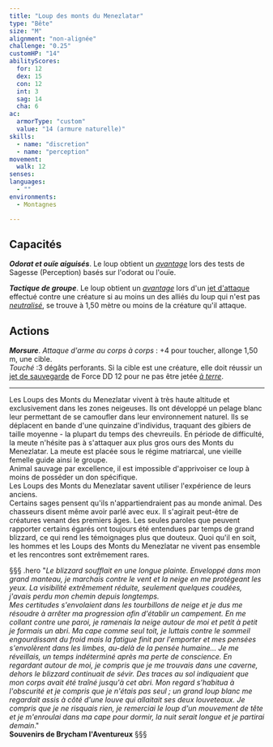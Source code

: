 ```yaml
---
title: "Loup des monts du Menezlatar"
type: "Bête"
size: "M"
alignment: "non-alignée"
challenge: "0.25"
customHP: "14"
abilityScores:
  for: 12
  dex: 15
  con: 12
  int: 3
  sag: 14
  cha: 6
ac:
  armorType: "custom"
  value: "14 (armure naturelle)"
skills:
  - name: "discretion"
  - name: "perception"
movement:
  walk: 12
senses:
languages:
  - ""
environments:
  - Montagnes

---
```

## Capacités
_**Odorat et ouïe aiguisés**_. Le loup obtient un [_avantage_](/utiliser-les-caracteristiques/#avantage-et-desavantage) lors des tests de Sagesse (Perception) basés sur l'odorat ou l'ouïe.

_**Tactique de groupe**_. Le loup obtient un [_avantage_](/utiliser-les-caracteristiques/#avantage-et-desavantage) lors d'un [jet d'attaque](/combattre/#jets-d-attaque) effectué contre une créature si au moins un des alliés du loup qui n'est pas [_neutralisé_](/gerer-la-sante-du-personnage/#neutralise), se trouve à 1,50 mètre ou moins de la créature qu'il attaque.

## Actions
_**Morsure**_. _Attaque d'arme au corps à corps_ : +4 pour toucher, allonge 1,50 m, une cible.  
_Touché_ :3 dégâts perforants. Si la cible est une créature, elle doit réussir un [jet de sauvegarde](/utiliser-les-caracteristiques/#jets-de-sauvegarde) de Force DD 12 pour ne pas être jetée [_à terre_](/gerer-la-sante-du-personnage/#a-terre).

---

Les Loups des Monts du Menezlatar vivent à très haute altitude et exclusivement dans les zones neigeuses. Ils ont développé un pelage blanc leur permettant de se camoufler dans leur environnement naturel. Ils se déplacent en bande d'une quinzaine d'individus, traquant des gibiers de taille moyenne - la plupart du temps des chevreuils. En période de difficulté, la meute n'hésite pas à s'attaquer aux plus gros ours des Monts du Menezlatar. La meute est placée sous le régime matriarcal, une vieille femelle guide ainsi le groupe.  
Animal sauvage par excellence, il est impossible d'apprivoiser ce loup à moins de posséder un don spécifique.  
Les Loups des Monts du Menezlatar savent utiliser l'expérience de leurs anciens.  
Certains sages pensent qu'ils n'appartiendraient pas au monde animal. Des chasseurs disent même avoir parlé avec eux. Il s'agirait peut-être de créatures venant des premiers âges. Les seules paroles que peuvent rapporter certains égarés ont toujours été entendues par temps de grand blizzard, ce qui rend les témoignages plus que douteux. Quoi qu'il en soit, les hommes et les Loups des Monts du Menezlatar ne vivent pas ensemble et les rencontres sont extrêmement rares.  

§§§ .hero
"*Le blizzard soufflait en une longue plainte. Enveloppé dans mon grand manteau, je marchais contre le vent et la neige en me protégeant les yeux. La visibilité extrêmement réduite, seulement quelques coudées, j'avais perdu mon chemin depuis longtemps.*  
*Mes certitudes s'envolaient dans les tourbillons de neige et je dus me résoudre à arrêter ma progression afin d'établir un campement. En me collant contre une paroi, je ramenais la neige autour de moi et petit à petit je formais un abri. Ma cape comme seul toit, je luttais contre le sommeil engourdissant du froid mais la fatigue finit par l'emporter et mes pensées s'envolèrent dans les limbes, au-delà de la pensée humaine... Je me réveillais, un temps indéterminé après ma perte de conscience. En regardant autour de moi, je compris que je me trouvais dans une caverne, dehors le blizzard continuait de sévir. Des traces au sol indiquaient que mon corps avait été traîné jusqu'à cet abri. Mon regard s'habitua à l'obscurité et je compris que je n'étais pas seul ; un grand loup blanc me regardait assis à côté d'une louve qui allaitait ses deux louveteaux.*
*Je compris que je ne risquais rien, je remerciai le loup d'un mouvement de tête et je m'enroulai dans ma cape pour dormir, la nuit serait longue et je partirai demain*."     
**Souvenirs de Brycham l'Aventureux**
§§§
